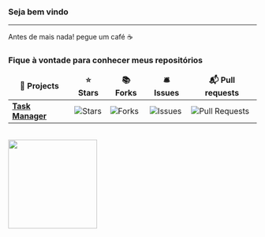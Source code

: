 ### Seja bem vindo
<hr>
Antes de mais nada! pegue um café  ☕ <br>

<h3>Fique à vontade para conhecer meus repositórios</h3>
<table>
  <thead align="center">
    <tr border: none;>
      <td><b>🎁 Projects</b></td>
      <td><b>⭐ Stars</b></td>
      <td><b>📚 Forks</b></td>
      <td><b>🛎 Issues</b></td>
      <td><b>📬 Pull requests</b></td>
    </tr>
  </thead>
  <tbody>
    <tr>
      <td><a href="https://github.com/rahzuks/taskManager"><b>Task Manager</b></a></td>
      <td><img alt="Stars" src="https://img.shields.io/github/stars/miguelsenne/taskManager?style=flat-square&labelColor=343b41"/></td>
      <td><img alt="Forks" src="https://img.shields.io/github/forks/miguelsenne/taskManager?style=flat-square&labelColor=343b41"/></td>
      <td><img alt="Issues" src="https://img.shields.io/github/issues/miguelsenne/taskManager?style=flat-square&labelColor=343b41"/></td>
      <td><img alt="Pull Requests" src="https://img.shields.io/github/issues-pr/miguelsenne/taskManager?style=flat-square&labelColor=343b41"/></td>
    </tr>
  </tbody>
</table>
<br>
<div>
  <a href="https://github.com/rahzuks">
  <img height="180em" src="https://github-readme-stats.vercel.app/api?username=rahzuks&show_icons=true&theme=dracula&include_all_commits=true&count_private=true"/>
</div>

 
